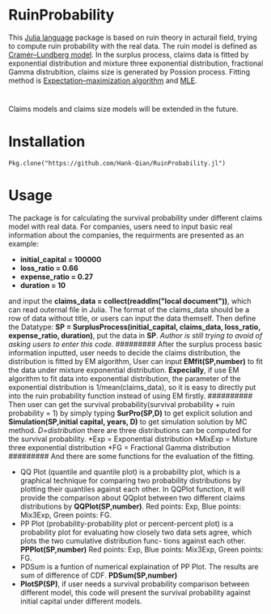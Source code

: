 RuinProbability
=
This [Julia language](http://julialang.org) package is based on ruin theory in acturail field, trying to compute ruin probability with the real data.
The ruin model is defined as [Cramér–Lundberg model](http://matthewhr.wordpress.com/2012/12/11/cramer-lundberg-model/). In the surplus process, claims data is fitted by exponential distribution and mixture three exponential distribution, fractional Gamma distrubition, claims size is generated by Possion process. Fitting method is [Expectation–maximization algorithm](http://en.wikipedia.org/wiki/Expectation%E2%80%93maximization_algorithm) and [MLE](http://en.wikipedia.org/wiki/Maximum_likelihood). 
#
Claims models and claims size models will be extended in the future.
# 
#
Installation
=
```
Pkg.clone("https://github.com/Hank-Qian/RuinProbability.jl")
```
#
Usage
=
The package is for calculating the survival probability under different claims model with real data. For companies, users need to input basic real information about the companies, the requirments are presented as an example:

* **initial_capital = 100000**
* **loss_ratio = 0.66**
* **expense_ratio = 0.27**
* **duration = 10**

and input the **claims_data = collect(readdlm("local document"))**, which can read outernal file in Julia. The format of the claims_data should be a row of data without title, or users can input the data themself.
Then define the Datatype: **SP = SurplusProcess(initial_capital, claims_data, loss_ratio, expense_ratio, duration)**, put the data in **SP**. *Author is still trying to avoid of asking users to enter this code.* 
#########
After the surplus process basic information inputted, user needs to decide the claims distribution, the distribution is fitted by EM algorithm, User can input **EMfit(SP,number)** to fit the data under mixture exponential distribution. **Expecially**, if use EM algorithm to fit data into exponential distribution, the parameter of the exponential distribution is 1/mean(claims_data), so it is easy to directly put into the ruin probability function instead of using EM firstly.
##########
Then user can get the survival probability(survival probability + ruin probability = 1) by simply typing **SurPro(SP,D)** to get explicit solution and **Simulation(SP,initial capital, years, D)** to get simulation solution by MC method.
*D=distribution*
there are three distributions can be computed for the survival probability.
*Exp = Exponential distribution
*MixExp = Mixture three exponential distribution
*FG = Fractional Gamma distribution
#########
And there are some functions for the evaluation of the fitting.

* QQ Plot (quantile and quantile plot) is a probability plot, which is a graphical technique for comparing two probability distributions by plotting their quantiles against each other. In QQPlot function, it will provide the comparison about QQplot between two different claims distributions by **QQPlot(SP,number)**. Red points: Exp, Blue points: Mix3Exp, Green points: FG. 
* PP Plot (probability-probability plot or percent-percent plot) is a probability plot for evaluating how closely two data sets agree, which plots the two cumulative distribution func- tions against each other. **PPPlot(SP,number)** Red points: Exp, Blue points: Mix3Exp, Green points: FG.
* PDSum is a funtion of numerical explaination of PP Plot. The results are sum of difference of CDF. **PDSum(SP,number)**
* **PlotSP(SP)**, if user needs a survival probability comparison between different model, this code will present the survival probability against initial capital under different models.



